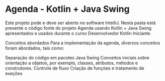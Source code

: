 # Agenda - Kotlin + Java Swing

Este projeto pode e deve ser aberto no software IntelliJ. Nesta pasta está presente o código fonte do projeto Agenda usando Kotlin + Java Swing apresentados e usados durante o curso Desenvolvedor Kotlin Iniciante.

Conceitos abordados
Para a implementação da agenda, diversos conceitos foram abordados, tais como:

Separação do código em pacotes
Java Swing
Conceitos iniciais sobre orientação a objetos, por exemplo, classes, atributos, métodos e construtores.
Controle de fluxo
Criação de funções e tratamento de exeções
